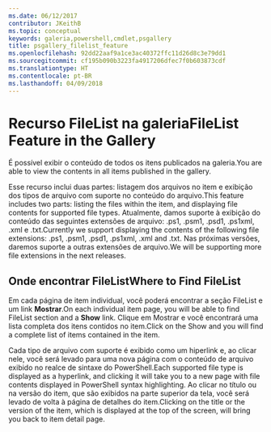 ```yaml
---
ms.date: 06/12/2017
contributor: JKeithB
ms.topic: conceptual
keywords: galeria,powershell,cmdlet,psgallery
title: psgallery_filelist_feature
ms.openlocfilehash: 92dd22aaf9a1ce3ac40372ffc11d26d8c3e79dd1
ms.sourcegitcommit: cf195b090b3223fa4917206dfec7f0b603873cdf
ms.translationtype: HT
ms.contentlocale: pt-BR
ms.lasthandoff: 04/09/2018
---
```

# <a name="filelist-feature-in-the-gallery"></a><span data-ttu-id="ed0c0-103">Recurso FileList na galeria</span><span class="sxs-lookup"><span data-stu-id="ed0c0-103">FileList Feature in the Gallery</span></span>

<span data-ttu-id="ed0c0-104">É possível exibir o conteúdo de todos os itens publicados na galeria.</span><span class="sxs-lookup"><span data-stu-id="ed0c0-104">You are able to view the contents in all items published in the gallery.</span></span>

<span data-ttu-id="ed0c0-105">Esse recurso inclui duas partes: listagem dos arquivos no item e exibição dos tipos de arquivo com suporte no conteúdo do arquivo.</span><span class="sxs-lookup"><span data-stu-id="ed0c0-105">This feature includes two parts: listing the files within the item, and displaying file contents for supported file types.</span></span> <span data-ttu-id="ed0c0-106">Atualmente, damos suporte à exibição do conteúdo das seguintes extensões de arquivo: .ps1, .psm1, .psd1, .ps1xml, .xml e .txt.</span><span class="sxs-lookup"><span data-stu-id="ed0c0-106">Currently we support displaying the contents of the following file extensions: .ps1, .psm1, .psd1, .ps1xml, .xml and .txt.</span></span> <span data-ttu-id="ed0c0-107">Nas próximas versões, daremos suporte a outras extensões de arquivo.</span><span class="sxs-lookup"><span data-stu-id="ed0c0-107">We will be supporting more file extensions in the next releases.</span></span>

## <a name="where-to-find-filelist"></a><span data-ttu-id="ed0c0-108">Onde encontrar FileList</span><span class="sxs-lookup"><span data-stu-id="ed0c0-108">Where to Find FileList</span></span>
<span data-ttu-id="ed0c0-109">Em cada página de item individual, você poderá encontrar a seção FileList e um link **Mostrar**.</span><span class="sxs-lookup"><span data-stu-id="ed0c0-109">On each individual item page, you will be able to find FileList section and a **Show** link.</span></span> <span data-ttu-id="ed0c0-110">Clique em Mostrar e você encontrará uma lista completa dos itens contidos no item.</span><span class="sxs-lookup"><span data-stu-id="ed0c0-110">Click on the Show and you will find a complete list of items contained in the item.</span></span>

<span data-ttu-id="ed0c0-111">Cada tipo de arquivo com suporte é exibido como um hiperlink e, ao clicar nele, você será levado para uma nova página com o conteúdo de arquivo exibido no realce de sintaxe do PowerShell.</span><span class="sxs-lookup"><span data-stu-id="ed0c0-111">Each supported file type is displayed as a hyperlink, and clicking it will take you to a new page with file contents displayed in PowerShell syntax highlighting.</span></span> <span data-ttu-id="ed0c0-112">Ao clicar no título ou na versão do item, que são exibidos na parte superior da tela, você será levado de volta à página de detalhes do item.</span><span class="sxs-lookup"><span data-stu-id="ed0c0-112">Clicking on the title or the version of the item, which is displayed at the top of the screen, will bring you back to item detail page.</span></span>